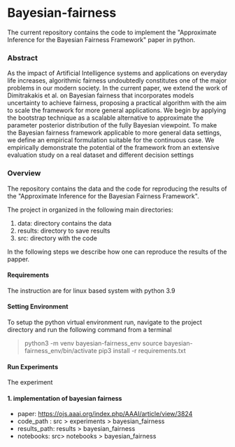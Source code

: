# Bayesian-fairness

The current repository contains the code to implement the "Approximate Inference for the Bayesian Fairness
Framework" paper in python.

### Abstract

As the impact of Artificial Intelligence systems and applications on everyday life increases, algorithmic
fairness undoubtedly constitutes one of the major problems in our modern society. In the current paper,
we extend the work of Dimitrakakis et al. on Bayesian fairness that incorporates models uncertainty
to achieve fairness, proposing a practical algorithm with the aim to scale the framework for more general
applications. We begin by applying the bootstrap technique as a scalable alternative to approximate
the parameter posterior distribution of the fully Bayesian viewpoint. To make the Bayesian fairness
framework applicable to more general data settings, we define an empirical formulation suitable for
the continuous case. We empirically demonstrate the potential of the framework from an extensive
evaluation study on a real dataset and different decision settings

### Overview
The repository contains the data and the code for reproducing the results of the  "Approximate Inference for the Bayesian Fairness
Framework".

The project in organized in the following main directories:
1. data: directory contains the data
2. results: directory to save results
3. src: directory with the code

In the following steps we describe how one can reproduce the results of the papper.

#### Requirements
The instruction are for linux based system with python 3.9

#### Setting Environment

To setup the python virtual environment run, navigate to the project directory and run the following command from a terminal

> python3 -m venv bayesian-fairness_env
> source bayesian-fairness_env/bin/activate
> pip3 install -r requirements.txt

#### Run Experiments

The experiment 

#### 1. implementation of bayesian fairness
* paper: https://ojs.aaai.org/index.php/AAAI/article/view/3824  
* code_path :  src > experiments > bayesian_fairness  
* results_path: results > bayesian_fairness
* notebooks: src> notebooks > bayesian_fairness